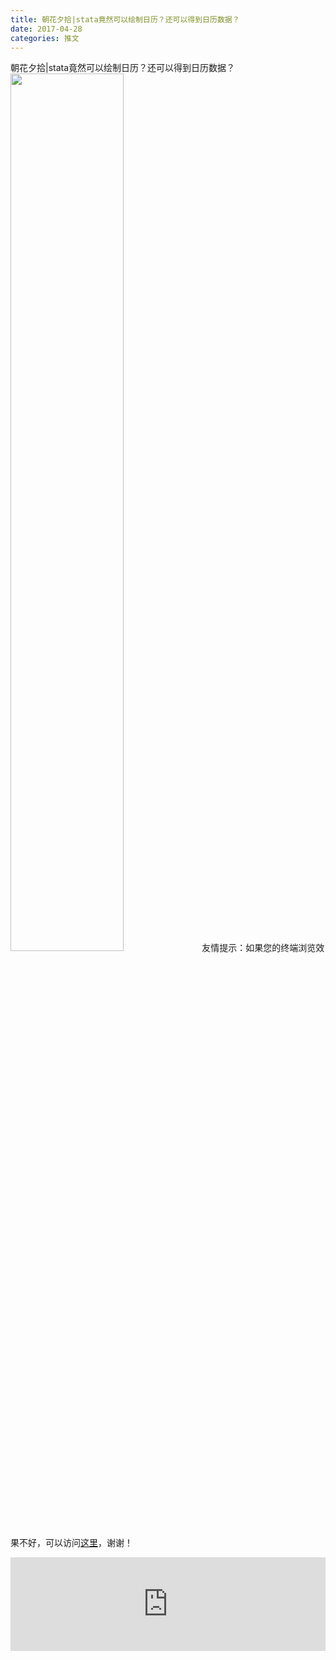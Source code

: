 ```yaml
---
title: 朝花夕拾|stata竟然可以绘制日历？还可以得到日历数据？
date: 2017-04-28
categories: 推文
---
```

朝花夕拾|stata竟然可以绘制日历？还可以得到日历数据？
<img src="http://mmbiz.qpic.cn/mmbiz_jpg/ACviaWTBFxhZXBfNPu94ywDnclaAqibXT7IibZPjEVAXwhnAiaI7WGIkMR3YWTuRWO2zCNyRlwEK7DsldUNDTGYnAg/0?wx_fmt=jpeg" style="width: 60%; height: auto;"/><!--more-->
友情提示：如果您的终端浏览效果不好，可以访问[这里](https://stata-club.github.io/stata_article/2017-04-28.html)，谢谢！
<iframe src="https://stata-club.github.io/stata_article/2017-04-28.html" id="iframepage" frameborder="0" scrolling="no" marginheight="0" marginwidth="0" width="100%" onLoad="iFrameHeight()"></iframe>
<script type="text/javascript" language="javascript">
function iFrameHeight() {
var ifm= document.getElementById("iframepage");
var subWeb = document.frames ? document.frames["iframepage"].document : ifm.contentDocument;   
if(ifm != null && subWeb != null) {
 ifm.height = subWeb.body.scrollHeight;
} 
} 
</script> 
